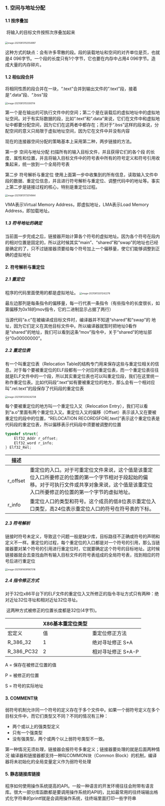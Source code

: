### 1. 空间与地址分配

#### 1.1 按序叠加

​		将输⼊的⽬标⽂件按照次序叠加起来

​		<img src="image-20210813152554997.png" alt="image-20210813152554997" style="zoom:50%;" />

​		这种方式的缺点：会有许多零散的段。段的装载地址和空间的对齐单位是页，也就是4 096字节。⼀个段的长度只有1个字节，它也要在内存中占⽤4 096字节。造成大量的内存碎片。

#### 1.2 相似段合并

将相同性质的段合并在一块，“.text”合并到输出⽂件的“.text”段，接着是“.data”段、“.bss”段

<img src="image-20210813153300114.png" alt="image-20210813153300114" style="zoom:50%;" />

第⼀个是在输出的可执⾏⽂件中的空间；第⼆个是在装载后的虚拟地址中的虚拟地址空间。对于有实际数据的段，⽐如“.text”和“.data”来说，它们在⽂件中和虚拟地址中都要分配空间，因为它们在这两者中都存在；⽽对于“.bss”这样的段来说，分配空间的意义只局限于虚拟地址空间，因为它在⽂件中并没有内容

现在的连接器空间分配的策略基本上采用第二种，两步链接的方法。

第⼀步 空间与地址分配 扫描所有的输⼊⽬标⽂件，并且获得它们的各个段 的长度、属性和位置，并且将输⼊⽬标⽂件中的符号表中所有的符号定义和符号引⽤收集起来，统⼀放到⼀个全局符号表

第⼆步 符号解析与重定位 使⽤上⾯第⼀步中收集到的所有信息，读取输⼊⽂件中段的数据、重定位信息，并且进⾏符号解析与重定位、调整代码中的地址等。事实上第⼆步是链接过程的核⼼，特别是重定位过程。

<img src="image-20210813172014944.png" alt="image-20210813172014944" style="zoom:50%;" />

VMA表⽰Virtual Memory Address，即虚拟地址，LMA表⽰Load Memory Address，即加载地址。

##### 1.3 符号地址的确定

​		当前⾯⼀步完成之后，链接器开始计算各个符号的虚拟地址。因为各个符号在段内的相对位置是固定的，所以这时候其实“main”、“shared”和“swap”的地址也已经是确定的了，只不过链接器须要给每个符号加上⼀个偏移量，使它们能够调整到正确的虚拟地址



#### 2. 符号解析与重定位

##### 2.1 重定位

程序的代码⾥⾯使⽤的都是虚拟地址。
<img src="image-20210813201242278.png" alt="image-20210813201242278" style="zoom:50%;" />

最左边那列是每条指令的偏移量，每⼀⾏代表⼀条指令（有些指令的长度很长，如第偏移为0x18的mov指令，它的⼆进制显⽰占据了两⾏）

当源代码“a.c”在被编译成⽬标⽂件时，编译器并不知道“shared”和“swap”的 地址，因为它们定义在其他⽬标⽂件中。所以编译器就暂时把地址0看作是“shared”的地址，我们可以看到这条“mov”指令中，关于“shared”的地址部分“0x00000000”。

##### 2.2 重定位表

有⼀个叫重定位表（Relocation Table的结构专门⽤来保存这些与重定位相关的信息。对于每个要被重定位的ELF段都有⼀个对应的重定位表，⽽⼀个重定位表往往就是ELF⽂件中的⼀个段，所以其实重定位表也可以叫重定位段，我们在这⾥统⼀称作重定位表。⽐如代码段“.text”如有要被重定位的地⽅，那么会有⼀个相对应叫“.rel.text”的段保存了代码段的重定位表

<img src="image-20210813204242138.png" alt="image-20210813204242138" style="zoom:50%;" />

每个要被重定位的地⽅叫⼀个重定位⼊⼜（Relocation Entry），我们可以看到“a.o”⾥⾯有两个重定位⼊⼜。重定位⼊⼜的偏移（Offset）表⽰该⼊⼜在要被重定位的段中的位置，“RELOCATION RECORDSFOR[.text]”表⽰这个重定位表是代码段的重定位表，所以偏移表⽰代码段中须要被调整的位置

```c
typedef struct{
	Elf32_Addr r_offset;
	Elf32_word r_info;
} Elf32_Rel;
```

| 描述     |                                                              |
| -------- | ------------------------------------------------------------ |
| r_offset | 重定位的入口。对于可重定位文件来说，这个值是该重定位入口所要修正的位置的第一个字节相对于段起始的偏移。对于可执行文件或共享对象来说，这个值是该重定位入口所要修正的位置的第一个字节的虚拟地址。 |
| r_info   | 重定位人口的类型和符号。这个成员的低8位表示重定位入口类型，高24位表示重定位人口的符号在符号表的下标。 |

##### 2.3 符号解析

​	链接时符号未定义，导致这个问题一般是缺少库，目标路径不正确或符号的声明和定义不一样。重定位的过程，每个重定位的入口都是对一个符号的引用，那么当链接器要对某个符号的引用进行重定位时，它就要确定这个符号的目标地址。这时候链接器就会去查找由所有输⼊⽬标⽂件的符号表组成的全局符号表，找到相应的符号后进⾏重定位

<img src="image-20210814091907316.png" alt="image-20210814091907316" style="zoom:50%;" />

##### 2.4 指令修正方式

​	对于32位x86平台下的ELF⽂件的重定位⼊⼜所修正的指令寻址⽅式只有两种：绝对近址32位寻址和相对近址32位寻址。

​	这两种方式被修正的位置长度都是32位(4字节)。
​	

|            | X86基本重定位类型 |                    |
| ---------- | ----------------- | :----------------- |
| 宏定义     | 值                | 重定位修正方法     |
| R_386_32   | 1                 | 绝对寻址修正 S+A   |
| R_386_PC32 | 2                 | 相对寻址修正 S+A-P |

A = 保存在被修正位置的值

P = 被修正的位置

S = 符号的实际地址



#### 3. COMMENT块

弱符号机制允许同⼀个符号的定义存在于多个文件中。如果一个弱符号定义在多个目标文件中，而它们类型又不同？不同的情况有三种：

+ 两个或以上的强类型定义
+ 只有一个强类型
+ 没有强类型，两个或两个以上弱符号类型不一致。

第一种情况无须处理，链接器会报符号多重定义；链接器要处理的就是后面两种情况
编译器和链接器都⽀持⼀种叫COMMON块（Common Block）的机制，编译器将未初始化的全局变量定义作为弱符号处理



#### 5. 静态链接库链接

程序如何使用操作系统提高的API。一般一种语言的开发环境往往会附带有语言库。很⼤⼀部分库函数都是要调⽤操作系统的API的，⽐如最常⽤的往终端输出格式化字符串的printf就是会调⽤操作系统，往终端⾥⾯打印⼀些字符串